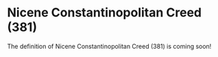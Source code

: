 # Nicene Constantinopolitan Creed (381)
The definition of Nicene Constantinopolitan Creed (381) is coming soon!
